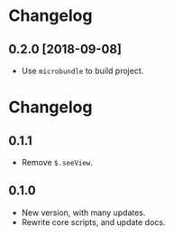 # Changelog

## 0.2.0 [2018-09-08]

- Use `microbundle` to build project.

# Changelog

## 0.1.1

- Remove `$.seeView`.

## 0.1.0

- New version, with many updates.
- Rewrite core scripts, and update docs.
